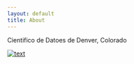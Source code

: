 ```yaml
---
layout: default
title: About
---
```


Cientifico de Datoes de Denver, Colorado  


[![text](https://img.shields.io/badge/LinkedIn-0077B5?style=for-the-badge&logo=linkedin&logoColor=white)](https://www.linkedin.com/in/michaellouisdyer/)  
